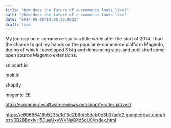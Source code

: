 ```yaml
---
title: "How does the future of e-commerce looks like?"
path: "/how-does-the-future-of-e-commerce-looks-like"
date: "2014-09-09T19:08:50.000Z"
draft: true
---
```


My journey on e-commerce starts a little while after the start of 2014. I had the chance to got my hands on the popular e-commerce platform Magento, during of which i developed 3 big and demanding sites and published some open source Magento extensions.

snipcart.io

molt.in

shopify

magento EE

http://ecommercesoftwarereviews.net/shopify-alternatives/

https://e60696416b5235dfd15e2b9bfc5dab0e3b37ade2.googledrive.com/host/0B28BnxIvH5DueUxvWVNsQXd5dU0/index.html
